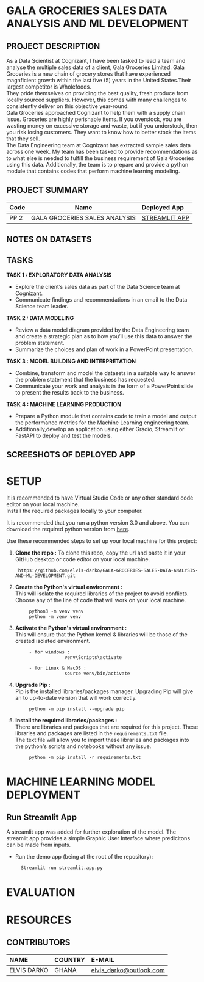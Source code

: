 # GALA GROCERIES SALES DATA ANALYSIS AND ML DEVELOPMENT

## PROJECT DESCRIPTION
As a Data Scientist at Cognizant, I have been tasked to lead a team and analyse the multiple sales data of a client, Gala Groceries Limited. Gala Groceries is a new chain of grocery stores that have experienced magnficient growth within the last five (5) years in the United States.Their largest competitor is Wholefoods. 
<br />
They pride themselves on providing the best quality, fresh produce from locally sourced suppliers. However, this comes with many challenges to consistently deliver on this objective year-round.
<br />
Gala Groceries approached Cognizant to help them with a supply chain issue. Groceries are highly perishable items. If you overstock, you are wasting money on excessive storage and waste, but if you understock, then you risk losing customers. They want to know how to better stock the items that they sell. 
<br />
The Data Engineering team at Cognizant has extracted sample sales data across one week. My team has been tasked to provide recommendations as to what else is needed to fulfill the business requirement of Gala Groceries using this data.
Additionally, the team is to prepare and provide a python module that contains codes that perform machine learning modeling.


## PROJECT SUMMARY
| Code      | Name        |   Deployed App |
|-----------|-------------|:------|
|PP 2       | GALA GROCERIES SALES ANALYSIS  | [STREAMLIT APP]()|



## NOTES ON DATASETS


## TASKS
**TASK 1 : EXPLORATORY DATA ANALYSIS**
- Explore the client’s sales data as part of the Data Science team at Cognizant.
- Communicate findings and recommendations in an email to the Data Science team leader.

**TASK 2 : DATA MODELING**
- Review a data model diagram provided by the Data Engineering team and create a strategic plan as to how you’ll use this data to answer the problem statement.
- Summarize the choices and plan of work in a PowerPoint presentation.

**TASK 3 : MODEL BUILDING AND INTERPRETATION**
- Combine, transform and model the datasets in a suitable way to answer the problem statement that the business has requested.
- Communicate your work and analysis in the form of a PowerPoint slide to present the results back to the business.

**TASK 4 : MACHINE LEARNING PRODUCTION**
- Prepare a Python module that contains code to train a model and output the performance metrics for the Machine Learning engineering team.
- Additionally,develop an application using either Gradio, Streamlit or FastAPI to deploy and test the models.


## SCREESHOTS OF DEPLOYED APP


# SETUP
It is recommended to have Virtual Studio Code or any other standard code editor on your local machine.<br />Install the required packages locally to your computer.

It is recommended that you run a python version 3.0 and above. 
You can download the required python version from [here](https://www.python.org/downloads/).

Use these recommended steps to set up your local machine for this project:

1. **Clone the repo :** To clone this repo, copy the url and paste it in your GitHub desktop or code editor on your local machine.
        
        https://github.com/elvis-darko/GALA-GROCERIES-SALES-DATA-ANALYSIS-AND-ML-DEVELOPMENT.git

1. **Create the Python's virtual environment :** <br />This will isolate the required libraries of the project to avoid conflicts.<br />Choose any of the line of code that will work on your local machine.

            python3 -m venv venv
            python -m venv venv


2. **Activate the Python's virtual environment :**<br />This will ensure that the Python kernel & libraries will be those of the created isolated environment.

            - for windows : 
                         venv\Scripts\activate

            - for Linux & MacOS :
                         source venv/bin/activate


3. **Upgrade Pip :**<br />Pip is the installed libraries/packages manager. Upgrading Pip will give an to up-to-date version that will work correctly.

            python -m pip install --upgrade pip


4. **Install the required libraries/packages :**<br />There are libraries and packages that are required for this project. These libraries and packages are listed in the `requirements.txt` file.<br />The text file will allow you to import these libraries and packages into the python's scripts and notebooks without any issue.

            python -m pip install -r requirements.txt 

# MACHINE LEARNING MODEL DEPLOYMENT
## Run Streamlit App
A streamlit app was added for further exploration of the model. The streamlit app provides a simple Graphic User Interface where predicitons can be made from inputs.

- Run the demo app (being at the root of the repository):
        
        Streamlit run streamlit.app.py


# EVALUATION


# RESOURCES


## CONTRIBUTORS
| NAME  |   COUNTRY |   E-MAIL  |
|:------|:----------|:----------|
|ELVIS DARKO|GHANA|elvis_darko@outlook.com|

